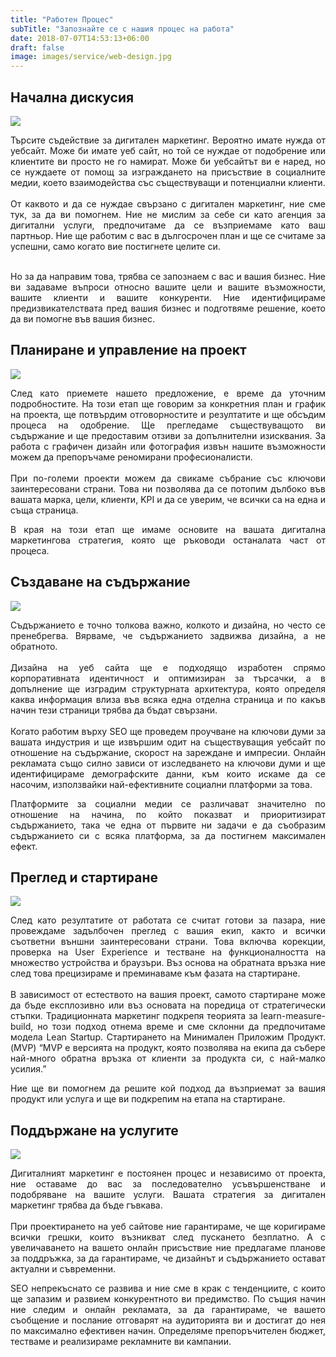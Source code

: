 ```yaml
---
title: "Работен Процес"
subTitle: "Запознайте се с нашия процес на работа"
date: 2018-07-07T14:53:13+06:00
draft: false
image: images/service/web-design.jpg
---
```


<div style="text-align: justify">
<h2 style="text-align: left">Начална дискусия</h2>
<div class="row">
  <div class='col-12 col-md-5 order-2'>
    <img class="img-fluid" src="/images/working-process/initial-discussion.png" />
  </div>
  <div class='col-12 col-md-7'>
    <p>
    Търсите съдействие за дигитален маркетинг. Вероятно имате нужда от уебсайт. Може би имате уеб сайт, но той се нуждае от подобрение или клиентите ви просто не го намират. Може би уебсайтът ви е наред, но се нуждаете от помощ за изграждането на присъствие в социалните медии, което взаимодейства със съществуващи и потенциални клиенти.
    <br/><br/>
    От каквото и да се нуждае свързано с дигитален маркетинг, ние сме тук, за да ви помогнем. Ние не мислим за себе си като агенция за дигитални услуги, предпочитаме да се възприемаме като ваш партньор. Ние ще работим с вас в дългосрочен план и ще се считаме за успешни, само когато  вие постигнете целите си.
    <br/><br/>
    </p>
    <p>Но за да направим това, трябва се запознаем с вас и вашия бизнес. Ние ви задаваме въпроси относно вашите цели и вашите възможности, вашите клиенти и вашите конкуренти. Ние идентифицираме предизвикателствата пред вашия бизнес и подготвяме решение, което да ви помогне във вашия бизнес.</p>
  </div>
</div>

<h2 style="text-align: left">Планиране и управление на проект</h2>

<div class="row">
  <div class='col-12 col-md-5'>
    <img class="img-fluid" src="/images/working-process/project-planning.png" />
  </div>
  <div class='col-12 col-md-7'>
    <p>
      След като приемете нашето предложение, е време да уточним подробностите. На този етап ще говорим за конкретния план и график на проекта, ще потвърдим отговорностите и резултатите и ще обсъдим процеса на одобрение. Ще прегледаме съществуващото ви съдържание и ще предоставим отзиви за допълнителни изисквания. За работа с графичен дизайн или фотография извън нашите възможности можем да препоръчаме реномирани професионалисти.
      <br/><br/>
      При по-големи проекти можем да свикаме събрание със ключови заинтересовани страни. Това ни позволява да се потопим дълбоко във вашата марка, цели, клиенти, KPI и да се уверим, че всички са на една и съща страница.
    </p>
    <p>В края на този етап ще имаме основите на вашата дигитална маркетингова стратегия, която ще ръководи останалата част от процеса.</p>
  </div>
</div>

<h2 style="text-align: left">Създаване на съдържание</h2>
<div class="row">
  <div class='col-12 col-md-5 order-2'>
    <img class="img-fluid" src="/images/working-process/content-creation.png" />
  </div>
  <div class='col-12 col-md-7'>
    <p>
      Съдържанието е точно толкова важно, колкото и дизайна, но често се пренебрегва. 
      Вярваме, че съдържанието задвижва дизайна, а не обратното.
      <br/><br/>
      Дизайна на уеб сайта ще е подходящо изработен спрямо корпоративната идентичност и оптимизиран за търсачки, а в допълнение ще изградим структурната архитектура, която определя каква информация влиза във всяка една отделна страница и по какъв начин тези страници трябва да бъдат свързани.
      <br/><br/>
      Когато работим върху SEO ще проведем проучване на ключови думи за вашата индустрия и ще извършим одит на съществуващия уебсайт по отношение на съдържание, скорост на зареждане и импресии. Онлайн рекламата също силно зависи от изследването на ключови думи и ще идентифицираме демографските данни, към които искаме да се насочим, използвайки най-ефективните социални платформи за това.
    </p>
    <p>Платформите за социални медии се различават значително по отношение на начина, по който показват и приоритизират съдържанието, така че една от първите ни задачи е да съобразим съдържанието си с всяка платформа, за да постигнем максимален ефект.</p>
    </p>
  </div>
</div>
<p>

<h2 style="text-align: left">Преглед и стартиране</h2>
<div class="row">
  <div class='col-12 col-md-5'>
    <img class="img-fluid" src="/images/working-process/review-and-launch.png" />
  </div>
  <div class='col-12 col-md-7'>
    <p>След като резултатите от работата се считат готови за пазара, ние провеждаме задълбочен преглед с вашия екип, както и всички съответни външни заинтересовани страни. Това включва корекции, проверка на User Experience и тестване на функционалността на множество устройства и браузъри. Въз основа на обратната връзка ние след това прецизираме и преминаваме към фазата на стартиране.
    <br/><br/>
    В зависимост от естеството на вашия проект, самото стартиране може да бъде експлозивно или въз основата на поредица от стратегически стъпки. Традиционната маркетинг подкрепя теорията за learn-measure-build, но този подход отнема време и сме склонни да предпочитаме модела Lean Startup. Стартирането на Минимален Приложим Продукт. (MVP) “MVP е версията на продукт, която позволява на екипа да събере най-много обратна връзка от клиенти за продукта си, с най-малко усилия.” 
    </p>
<p>Ние ще ви помогнем да решите кой подход да възприемат за вашия продукт или услуга и ще ви подкрепим на етапа на стартиране.</p>
  </div>
</div>

<h2 style="text-align: left">Поддържане на услугите</h2>
<div class="row">
  <div class='col-12 col-md-5 order-2'>
    <img class="img-fluid" src="/images/working-process/maintenance-of-services.png" />
  </div>
  <div class='col-12 col-md-7'>
    <p>
    Дигиталният маркетинг е постоянен процес и независимо от проекта, ние оставаме до вас за последователно усъвършенстване и подобряване на вашите услуги.
    Вашата стратегия за дигитален маркетинг трябва да бъде гъвкава. 
    <br/><br/>
    При проектирането на уеб сайтове ние гарантираме, че ще коригираме всички грешки, които възникват след пускането безплатно. А с увеличаването на вашето онлайн присъствие ние предлагаме планове за поддръжка, за да гарантираме, че дизайнът и съдържанието остават актуални и съвременни.</p>
    <p>SEO непрекъснато се развива и ние сме в крак с тенденциите, с които ще запазим и развием конкурентното ви предимство. По същия начин ние следим и онлайн рекламата, за да гарантираме, че вашето съобщение и послание отговарят на аудиторията ви и достигат до нея по максимално ефективен начин. Определяме препоръчителен бюджет, тестваме и реализираме рекламните ви кампании.</p>
    </p>
  </div>
</div>
</div>
